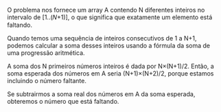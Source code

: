 O problema nos fornece um array A contendo N diferentes inteiros no intervalo de [1..(𝑁+1)], o que significa que exatamente um elemento está faltando.

Quando temos uma sequência de inteiros consecutivos de 1 a N+1, podemos calcular a soma desses inteiros usando a fórmula da soma de uma progressão aritmética.

A soma dos N primeiros números inteiros é dada por N×(N+1)/2. Então, a soma esperada dos números em A seria (N+1)×(N+2)/2, porque estamos incluindo o número faltante.

Se subtrairmos a soma real dos números em A da soma esperada, obteremos o número que está faltando.
